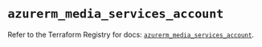 # `azurerm_media_services_account`

Refer to the Terraform Registry for docs: [`azurerm_media_services_account`](https://registry.terraform.io/providers/hashicorp/azurerm/3.101.0/docs/resources/media_services_account).

